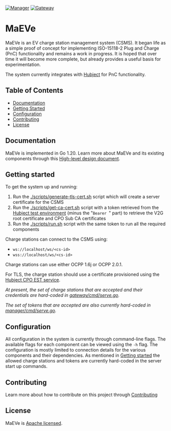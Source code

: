 [![Manager](https://github.com/twlabs/maeve-csms/workflows/Manager/badge.svg)](https://github.com/twlabs/maeve-csms/actions/workflows/manager.yml)
[![Gateway](https://github.com/twlabs/maeve-csms/workflows/Gateway/badge.svg)](https://github.com/twlabs/maeve-csms/actions/workflows/gateway.yml)

# MaEVe

MaEVe is an EV charge station management system (CSMS). It began life as a simple proof of concept for
implementing ISO-15118-2 Plug and Charge (PnC) functionality and remains a work in progress. It is hoped that over
time it will become more complete, but already provides a useful basis for experimentation.

The system currently integrates with [Hubject](https://hubject.stoplight.io/) for PnC functionality. 

## Table of Contents
- [Documentation](#documentation)
- [Getting Started](#getting-started)
- [Configuration](#configuration)
- [Contributing](#contributing)
- [License](#license)

## Documentation
MaEVe is implemented in Go 1.20. Learn more about MaEVe and its existing components through this [High-level design document](./docs/design.md).

## Getting started

To get the system up and running:

1. Run the [./scripts/generate-tls-cert.sh](./scripts/generate-tls-cert.sh) script which will create a server
certificate for the CSMS
2. Run the [./scripts/get-ca-cert.sh](./scripts/get-ca-cert.sh) script with a token retrieved from 
the [Hubject test environment](https://hubject.stoplight.io/docs/open-plugncharge/6bb8b3bc79c2e-authorization-token) (minus the "`Bearer `" part) 
to retrieve the V2G root certificate and CPO Sub CA certificates
3. Run the [./scripts/run.sh](./scripts/run.sh) script with the same token to run all the required components

Charge stations can connect to the CSMS using:
* `ws://localhost/ws/<cs-id>`
* `wss://localhost/ws/<cs-id>`

Charge stations can use either OCPP 1.6j or OCPP 2.0.1.

For TLS, the charge station should use a certificate provisioned using the 
[Hubject CPO EST service](https://hubject.stoplight.io/docs/open-plugncharge/486f0b8b3ded4-simple-enroll-iso-15118-2-and-iso-15118-20).

_At present, the set of charge stations that are accepted and their credentials are hard-coded
in [gateway/cmd/serve.go](gateway/cmd/serve.go)._

_The set of tokens that are accepted are also currently hard-coded in [manager/cmd/serve.go](manager/cmd/serve.go)._

## Configuration

All configuration in the system is currently through command-line flags. The available flags for each
component can be viewed using the `-h` flag. The configuration is mostly limited to connection details for the
various components and their dependencies. As mentioned in [Getting started](#getting-started) the allowed charge
stations and tokens are currently hard-coded in the server start up commands.

## Contributing

Learn more about how to contribute on this project through [Contributing](./CONTRIBUTING.md)

## License
MaEVe is [Apache licensed](./LICENSE).
